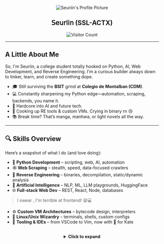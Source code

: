 <div align="center">
  <img src="https://wsrv.nl/?url=https://i.ibb.co/fzrGZBmk/output-onlinegiftools.gif&output=webp&n=-1&maxage=1y" width="200" height="200" alt="Seuriin's Profile Picture">
  <h2>𝖲𝖾𝗎𝗋𝗂𝗂𝗇 (SSL-ACTX)</h2>
  <p>
    <img src="https://visitor-badge.laobi.icu/badge?page_id=SSL-ACTX.SSL-ACTX" alt="Visitor Count">
  </p>
</div>


---

## A Little About Me

So, I'm Seuriin, a college student totally hooked on Python, AI, Web Development, and Reverse Engineering. I'm a curious builder always down to tinker, learn, and create something dope.  

- 🎓 Still surviving the **BSIT** grind at **Colegio de Montalban (CDM)**.
- 💻 Constantly sharpening my Python edge—automation, scraping, backends, you name it.
- 🧠 Hardcore into AI and future tech.
- 🧩 Cooking up RE tools & custom VMs. Crying in binary rn 😢
- 📚 Break time? That’s manga, manhwa, or light novels all the way.

---

## 🔍 Skills Overview

Here’s a snapshot of what I do (and love doing):

- 🐍 **Python Development** – scripting, web, AI, automation
- 🕸️ **Web Scraping** – stealth, speed, data-focused crawlers
- 🔬 **Reverse Engineering** – binaries, decompilation, static/dynamic analysis
- 🧠 **Artificial Intelligence** – NLP, ML, LLM playgrounds, HuggingFace
- 🌐 **Full-stack Web Dev** – REST, React, Node, databases
> I swear , I'm terrible at frontend! 😫💻
- ⚙️ **Custom VM Architectures** – bytecode design, interpreters
- 🐧 **Linux/Unix Wizardry** – terminals, shells, custom configs
- 🧰 **Tooling & IDEs** – from VSCode to Vim, now with 🧡 for Kate

<br>
<details>
  <summary align="center"><strong>Click to expand</strong></summary>


---

## ⚒️ Core Tech Stack

<p align="center">
  <img src="https://skillicons.dev/icons?i=python,html,css,js,github,git,vscode,nodejs,express,react,cpp&theme=dark" />
  <img src="https://skillicons.dev/icons?i=mongodb,mysql,firebase,bash,kotlin,java,php,powershell&theme=dark" />
</p>


---

## 🧠 Technical Skills

### 🕸️ Web Dev

- **Frontend:** HTML5, CSS3, JavaScript, TailwindCSS, Bootstrap, React, Next.js
- **Backend:** Node.js, Express.js, Flask, Quart, PHP
- **Web Automation:** Puppeteer, BeautifulSoup, Playwright

### 🔐 Reverse Engineering & Systems

- Static & Dynamic Analysis (Frida)
- Decompiler Tools (Ghidra, IDA Free)
- Custom Bytecode VM Building
- Bash/Zsh scripting

### 🧪 AI, Data & ML

- ChatGPT, Google Gemini
- TensorFlow, PyTorch, Scikit-learn
- NumPy, Pandas, Matplotlib
- LangChain, OpenAI APIs

### 🧠 Languages I Speak

<p align="center">
  <img src="https://skillicons.dev/icons?i=python,cpp,php,js,java,kotlin&theme=dark" />
</p>

>                               I'm not that great with most of those languages, but I can manage.

### 💻 IDEs / Editors

- VSCode, IntelliJ, PyCharm
- Android Studio, Vim
- **Kate**, Notepad++, NeoVim (cool af 😎)

### ☁️ Deploy & Ops

- Vercel, Netlify, Firebase Hosting
- PythonAnywhere, Colab, Glitch (*RIP*😿)
- Bash scripts, Linux services

### 🧬 Operating Systems

- Ubuntu, EndeavourOS (I use arch btw)
- Android (rooted), Windows (dual-booted)
- Puppy Linux (for *obscure* sht)

---

## 🏆 GitHub Trophy Cabinet

<div align="center">
  <a href="https://github.com/SSL-ACTX/github-profile-trophy">
    <img width="780" src="https://github-profile-trophy.vercel.app/?username=SSL-ACTX&column=4&row=2&theme=nord" alt="Github Profile Trophy"/>  
  </a>
</div>

---

## 📊 GitHub Stats

<div align="center">
  <table>
    <tr>
      <td width="50%" valign="top">
        <img src="https://raw.githubusercontent.com/SSL-ACTX/SSL-ACTX/main/generated/overview.svg" />
      </td>
      <td width="50%" valign="top">
        <img src="https://raw.githubusercontent.com/SSL-ACTX/SSL-ACTX/main/generated/languages.svg" />
      </td>
    </tr>
  </table>
</div>

---

<h2 align="center">☕ Hit Me Up</h2>
<p align="center">Wanna collab, build something wicked, or just vibe about tech?</p>

<p align="center">
  <a href="mailto:seuriin@gmail.com">
    <img src="https://img.shields.io/badge/Gmail-D14836?style=for-the-badge&logo=gmail&logoColor=white" alt="Gmail">
  </a>
  <a href="https://m.me/seuriin" target="_blank">
    <img src="https://img.shields.io/badge/Messenger-00B2FF?style=for-the-badge&logo=messenger&logoColor=white" alt="Messenger">
  </a>
  <a href="https://discord.com/users/seuriin" target="_blank">
    <img src="https://img.shields.io/badge/Discord-Seuriin-5865F2?style=for-the-badge&logo=discord&logoColor=white" alt="Discord">
  </a>
</p>


<br>
<p align="center">
  <img src="https://img.shields.io/badge/Made%20with%20❤️%20by-Seuriin-ff69b4?style=for-the-badge"/>
</p>
